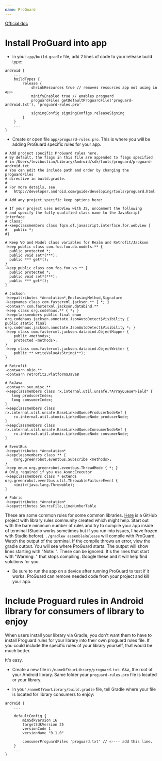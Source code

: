```yaml
---
name: ProGuard
---
```


[Official doc](https://developer.android.com/studio/build/shrink-code.html)

# Install ProGuard into app

* In your `app/build.gradle` file, add 2 lines of code to your release build type:

```
android {
    ...
    buildTypes {
        release {
            shrinkResources true // removes resources app not using in app.
            minifyEnabled true // enables proguard
            proguardFiles getDefaultProguardFile('proguard-android.txt'), 'proguard-rules.pro'

            signingConfig signingConfigs.releaseSigning
        }
    }
    ...
}
```

* Create or open file `app/proguard-rules.pro`. This is where you will be adding ProGuard specific rules for your app.

```
# Add project specific ProGuard rules here.
# By default, the flags in this file are appended to flags specified
# in /Users/levibostian/Library/Android/sdk/tools/proguard/proguard-android.txt
# You can edit the include path and order by changing the proguardFiles
# directive in build.gradle.
#
# For more details, see
#   http://developer.android.com/guide/developing/tools/proguard.html

# Add any project specific keep options here:

# If your project uses WebView with JS, uncomment the following
# and specify the fully qualified class name to the JavaScript interface
# class:
#-keepclassmembers class fqcn.of.javascript.interface.for.webview {
#   public *;
#}

# Keep VO and Model class variables for Realm and Retrofit/Jackson
-keep public class com.foo.foo.db.models.** {
  public protected *;
  public void set*(***);
  public *** get*();
}
-keep public class com.foo.foo.vo.** {
  public protected *;
  public void set*(***);
  public *** get*();
}

# Jackson
-keepattributes *Annotation*,EnclosingMethod,Signature
-keepnames class com.fasterxml.jackson.** { *; }
-dontwarn com.fasterxml.jackson.databind.**
-keep class org.codehaus.** { *; }
-keepclassmembers public final enum org.codehaus.jackson.annotate.JsonAutoDetect$Visibility {
public static final org.codehaus.jackson.annotate.JsonAutoDetect$Visibility *; }
-keep class com.fasterxml.jackson.databind.ObjectMapper {
    public <methods>;
    protected <methods>;
}
-keep class com.fasterxml.jackson.databind.ObjectWriter {
    public ** writeValueAsString(**);
}

# Retrofit
-dontwarn okio.**
-dontwarn retrofit2.Platform$Java8

# RxJava
-dontwarn sun.misc.**
-keepclassmembers class rx.internal.util.unsafe.*ArrayQueue*Field* {
   long producerIndex;
   long consumerIndex;
}
-keepclassmembers class rx.internal.util.unsafe.BaseLinkedQueueProducerNodeRef {
    rx.internal.util.atomic.LinkedQueueNode producerNode;
}
-keepclassmembers class rx.internal.util.unsafe.BaseLinkedQueueConsumerNodeRef {
    rx.internal.util.atomic.LinkedQueueNode consumerNode;
}

# EventBus
-keepattributes *Annotation*
-keepclassmembers class ** {
    @org.greenrobot.eventbus.Subscribe <methods>;
}
-keep enum org.greenrobot.eventbus.ThreadMode { *; }
# Only required if you use AsyncExecutor
-keepclassmembers class * extends org.greenrobot.eventbus.util.ThrowableFailureEvent {
    <init>(java.lang.Throwable);
}

# Fabric
-keepattributes *Annotation*
-keepattributes SourceFile,LineNumberTable
```

These are some common rules for some common libraries. [Here](https://github.com/krschultz/android-proguard-snippets) is a GitHub project with library rules community created which might help. Start out with the bare minimum number of rules and try to compile your app inside of terminal (Studio works sometimes but if you run into issues, I have frozen with Studio before). `./gradlew assembleRelease` will compile with ProGuard. Watch the output of the terminal. If the compile throws an error, view the gradle output. You will see where ProGuard starts. The output will show lines starting with "Note: ". These can be ignored. It's the lines that start with "Warning: " that stops compiling. Google these and it will help find solutions for you.

* Be sure to run the app on a device after running ProGuard to test if it works. ProGuard can remove needed code from your project and kill your app.

# Include Proguard rules in Android library for consumers of library to enjoy

When users install your library via Gradle, you don't want them to have to install Proguard rules for your library into their own proguard rules file. If you could include the specific rules of your library yourself, that would be much better.

It's easy.

* Create a new file in `/nameOfYourLibrary/proguard.txt`. Aka, the root of your Android library. Same folder your `proguard-rules.pro` file is located or your library.

* In your `/nameOfYourLibrary/build.gradle` file, tell Gradle where your file is located for library consumers to enjoy:

```
android {
    ...

    defaultConfig {
        minSdkVersion 16
        targetSdkVersion 25
        versionCode 1
        versionName "0.1.0"

        consumerProguardFiles 'proguard.txt' // <---- add this line.
    }
    ...
}
```
